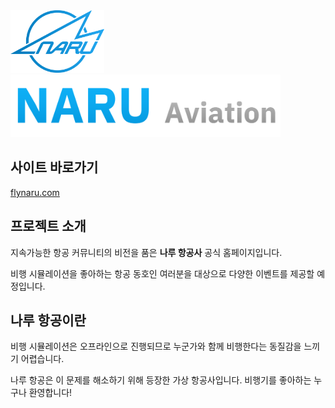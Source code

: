 <picture>
    <img src="logo.png" height="100px">
    <img src="banner.png" height="100px">
</picture>

## 사이트 바로가기
[flynaru.com](https://flynaru.com)

## 프로젝트 소개
지속가능한 항공 커뮤니티의 비전을 품은 **나루 항공사** 공식 홈페이지입니다.

비행 시뮬레이션을 좋아하는 항공 동호인 여러분을 대상으로 다양한 이벤트를 제공할 예정입니다.

## 나루 항공이란
비행 시뮬레이션은 오프라인으로 진행되므로 누군가와 함께 비행한다는 동질감을 느끼기 어렵습니다.

나루 항공은 이 문제를 해소하기 위해 등장한 가상 항공사입니다. 비행기를 좋아하는 누구나 환영합니다!
